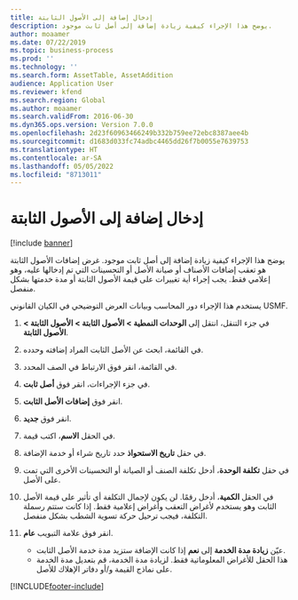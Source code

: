 ```yaml
---
title: إدخال إضافة إلى الأصول الثابتة
description: يوضح هذا الإجراء كيفية زيادة إضافة إلى أصل ثابت موجود.
author: moaamer
ms.date: 07/22/2019
ms.topic: business-process
ms.prod: ''
ms.technology: ''
ms.search.form: AssetTable, AssetAddition
audience: Application User
ms.reviewer: kfend
ms.search.region: Global
ms.author: moaamer
ms.search.validFrom: 2016-06-30
ms.dyn365.ops.version: Version 7.0.0
ms.openlocfilehash: 2d23f60963466249b332b759ee72ebc8387aee4b
ms.sourcegitcommit: d1683d033fc74adbc4465dd26f7b0055e7639753
ms.translationtype: HT
ms.contentlocale: ar-SA
ms.lasthandoff: 05/05/2022
ms.locfileid: "8713011"
---
```

# <a name="enter-an-addition-to-a-fixed-asset"></a>إدخال إضافة إلى الأصول الثابتة

[!include [banner](../../includes/banner.md)]

يوضح هذا الإجراء كيفية زيادة إضافة إلى أصل ثابت موجود. غرض إضافات الأصول الثابتة هو تعقب إضافات الأصناف أو صيانة الأصل أو التحسينات التي تم إدخالها عليه، وهو إعلامي فقط. يجب إجراء أية تغييرات على قيمة الأصول الثابتة أو مدة خدمتها بشكل منفصل.   

يستخدم هذا الإجراء دور المحاسب وبيانات العرض التوضيحي في الكيان القانوني USMF.

1. في جزء التنقل، انتقل إلى **الوحدات النمطية > الأصول الثابتة > الأصول الثابتة > الأصول الثابتة‬**.
2. في القائمة، ابحث عن الأصل الثابت المراد إضافته وحدده.
3. في القائمة، انقر فوق الارتباط في الصف المحدد.
4. في جزء الإجراءات، انقر فوق **أصل ثابت**.
5. انقر فوق **إضافات الأصل الثابت**.
6. انقر فوق **جديد**.
7. في الحقل **الاسم**، اكتب قيمة.
8. في حقل **تاريخ الاستحواذ** حدد تاريخ شراء أو خدمة الإضافة.
9. في حقل **تكلفة الوحدة**، أدخل تكلفة الصنف أو الصيانة أو التحسينات الأخرى التي تمت على الأصل.
10. في الحقل **الكمية**، أدخل رقمًا. لن يكون لإجمال التكلفة أي تأثير على قيمة الأصل الثابت وهو يستخدم لأغراض التعقب وأغراض إعلامية فقط. إذا كانت ستتم رسملة التكلفة، فيجب ترحيل حركة تسوية الشطب بشكل منفصل.  
11. انقر فوق علامة التبويب **عام**.

    * عيّن **زيادة مدة الخدمة** إلى **نعم** إذا كانت الإضافة ستزيد مدة خدمة الأصل الثابت.  
    * هذا الحقل للأغراض المعلوماتية فقط. لزيادة مدة الخدمة، قم بتعديل مدة الخدمة على نماذج القيمة و/أو دفاتر الإهلاك للأصل.  



[!INCLUDE[footer-include](../../../includes/footer-banner.md)]
